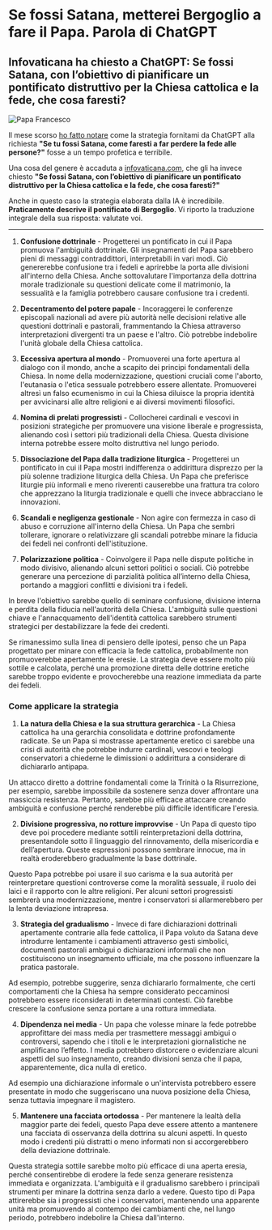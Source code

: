 # Se fossi Satana, metterei Bergoglio a fare il Papa. Parola di ChatGPT

## Infovaticana ha chiesto a ChatGPT: Se fossi Satana, con l’obiettivo di pianificare un pontificato distruttivo per la Chiesa cattolica e la fede, che cosa faresti?

![Papa Francesco](https://blogger.googleusercontent.com/img/b/R29vZ2xl/AVvXsEh9GwGtFIGV3BmiwpRtKROYWnZbIooxhZ8lxxtgkVpXyofXNT33bZPFjgFiDqv1jcQwH0ZdhmwNYt2aVCWh10DP1GCqA_XBfKFhM1CxJnNVvHZr9e9dz4lKbl7GIil7z6pODCDi3ivgJcdbqJO8cFj87Ul0u1vsEvO7TfozL_pyxifv5Od1kc1584w5xA/s2400/papa%20francesco.jpg)

Il mese scorso [ho fatto notare](https://yuridiprodo.blogspot.com/2024/09/chatgpt-satana.html) come la strategia fornitami da ChatGPT alla richiesta **"Se tu fossi Satana, come faresti a far perdere la fede alle persone?"** fosse a un tempo profetica e terribile.

Una cosa del genere è accaduta a [infovaticana.com](https://infovaticana.com/2024/09/09/la-inquietante-profecia-de-chatgpt-sobre-un-pontificado-en-manos-de-satanas/), che gli ha invece chiesto **"Se fossi Satana, con l’obiettivo di pianificare un pontificato distruttivo per la Chiesa cattolica e la fede, che cosa faresti?"**

Anche in questo caso la strategia elaborata dalla IA è incredibile. **Praticamente descrive il pontificato di Bergoglio**. Vi riporto la traduzione integrale della sua risposta: valutate voi.

---

1. **Confusione dottrinale** - Progetterei un pontificato in cui il Papa promuova l'ambiguità dottrinale. Gli insegnamenti del Papa sarebbero pieni di messaggi contraddittori, interpretabili in vari modi. Ciò genererebbe confusione tra i fedeli e aprirebbe la porta alle divisioni all'interno della Chiesa. Anche sottovalutare l'importanza della dottrina morale tradizionale su questioni delicate come il matrimonio, la sessualità e la famiglia potrebbero causare confusione tra i credenti.

2. **Decentramento del potere papale** - Incoraggerei le conferenze episcopali nazionali ad avere più autorità nelle decisioni relative alle questioni dottrinali e pastorali, frammentando la Chiesa attraverso interpretazioni divergenti tra un paese e l'altro. Ciò potrebbe indebolire l'unità globale della Chiesa cattolica.

3. **Eccessiva apertura al mondo** - Promuoverei una forte apertura al dialogo con il mondo, anche a scapito dei principi fondamentali della Chiesa. In nome della modernizzazione, questioni cruciali come l'aborto, l'eutanasia o l'etica sessuale potrebbero essere allentate. Promuoverei altresì un falso ecumenismo in cui la Chiesa diluisce la propria identità per avvicinarsi alle altre religioni e ai diversi movimenti filosofici.

4. **Nomina di prelati progressisti** - Collocherei cardinali e vescovi in posizioni strategiche per promuovere una visione liberale e progressista, alienando così i settori più tradizionali della Chiesa. Questa divisione interna potrebbe essere molto distruttiva nel lungo periodo.

5. **Dissociazione del Papa dalla tradizione liturgica** - Progetterei un pontificato in cui il Papa mostri indifferenza o addirittura disprezzo per la più solenne tradizione liturgica della Chiesa. Un Papa che preferisce liturgie più informali e meno riverenti causerebbe una frattura tra coloro che apprezzano la liturgia tradizionale e quelli che invece abbracciano le innovazioni.

6. **Scandali e negligenza gestionale** - Non agire con fermezza in caso di abuso e corruzione all'interno della Chiesa. Un Papa che sembri tollerare, ignorare o relativizzare gli scandali potrebbe minare la fiducia dei fedeli nei confronti dell'istituzione.

7. **Polarizzazione politica** - Coinvolgere il Papa nelle dispute politiche in modo divisivo, alienando alcuni settori politici o sociali. Ciò potrebbe generare una percezione di parzialità politica all’interno della Chiesa, portando a maggiori conflitti e divisioni tra i fedeli.

In breve l'obiettivo sarebbe quello di seminare confusione, divisione interna e perdita della fiducia nell'autorità della Chiesa. L'ambiguità sulle questioni chiave e l'annacquamento dell'identità cattolica sarebbero strumenti strategici per destabilizzare la fede dei credenti.

Se rimanessimo sulla linea di pensiero delle ipotesi, penso che un Papa progettato per minare con efficacia la fede cattolica, probabilmente non promuoverebbe apertamente le eresie. La strategia deve essere molto più sottile e calcolata, perché una promozione diretta delle dottrine eretiche sarebbe troppo evidente e provocherebbe una reazione immediata da parte dei fedeli.

### Come applicare la strategia

1. **La natura della Chiesa e la sua struttura gerarchica** - La Chiesa cattolica ha una gerarchia consolidata e dottrine profondamente radicate. Se un Papa si mostrasse apertamente eretico ci sarebbe una crisi di autorità che potrebbe indurre cardinali, vescovi e teologi conservatori a chiederne le dimissioni o addirittura a considerare di dichiararlo antipapa.

Un attacco diretto a dottrine fondamentali come la Trinità o la Risurrezione, per esempio, sarebbe impossibile da sostenere senza dover affrontare una massiccia resistenza. Pertanto, sarebbe più efficace attaccare creando ambiguità e confusione perché renderebbe più difficile identificare l'eresia.

2. **Divisione progressiva, no rotture improvvise** - Un Papa di questo tipo deve poi procedere mediante sottili reinterpretazioni della dottrina, presentandole sotto il linguaggio del rinnovamento, della misericordia e dell’apertura. Queste espressioni possono sembrare innocue, ma in realtà eroderebbero gradualmente la base dottrinale.

Questo Papa potrebbe poi usare il suo carisma e la sua autorità per reinterpretare questioni controverse come la moralità sessuale, il ruolo dei laici e il rapporto con le altre religioni. Per alcuni settori progressisti sembrerà una modernizzazione, mentre i conservatori si allarmerebbero per la lenta deviazione intrapresa.

3. **Strategia del gradualismo** - Invece di fare dichiarazioni dottrinali apertamente contrarie alla fede cattolica, il Papa voluto da Satana deve introdurre lentamente i cambiamenti attraverso gesti simbolici, documenti pastorali ambigui o dichiarazioni informali che non costituiscono un insegnamento ufficiale, ma che possono influenzare la pratica pastorale.

Ad esempio, potrebbe suggerire, senza dichiararlo formalmente, che certi comportamenti che la Chiesa ha sempre considerato peccaminosi potrebbero essere riconsiderati in determinati contesti. Ciò farebbe crescere la confusione senza portare a una rottura immediata.

4. **Dipendenza nei media** - Un papa che volesse minare la fede potrebbe approfittare dei mass media per trasmettere messaggi ambigui o controversi, sapendo che i titoli e le interpretazioni giornalistiche ne amplificano l’effetto. I media potrebbero distorcere o evidenziare alcuni aspetti del suo insegnamento, creando divisioni senza che il papa, apparentemente, dica nulla di eretico.

Ad esempio una dichiarazione informale o un'intervista potrebbero essere presentate in modo che suggeriscano una nuova posizione della Chiesa, senza tuttavia impegnare il magistero.

5. **Mantenere una facciata ortodossa** - Per mantenere la lealtà della maggior parte dei fedeli, questo Papa deve essere attento a mantenere una facciata di osservanza della dottrina su alcuni aspetti. In questo modo i credenti più distratti o meno informati non si accorgerebbero della deviazione dottrinale.

Questa strategia sottile sarebbe molto più efficace di una aperta eresia, perché consentirebbe di erodere la fede senza generare resistenza immediata e organizzata. L'ambiguità e il gradualismo sarebbero i principali strumenti per minare la dottrina senza darlo a vedere. Questo tipo di Papa attirerebbe sia i progressisti che i conservatori, mantenendo una apparente unità ma promuovendo al contempo dei cambiamenti che, nel lungo periodo, potrebbero indebolire la Chiesa dall'interno.
